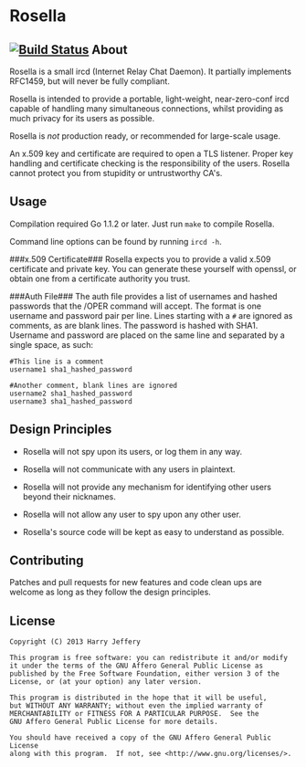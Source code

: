 Rosella
=======
[![Build Status](https://drone.io/github.com/eXeC64/Rosella/status.png)](https://drone.io/github.com/eXeC64/Rosella/latest)
About
-----
Rosella is a small ircd (Internet Relay Chat Daemon).
It partially implements RFC1459, but will never be fully compliant.

Rosella is intended to provide a portable, light-weight, near-zero-conf
ircd capable of handling many simultaneous connections, whilst providing
as much privacy for its users as possible.

Rosella is *not* production ready, or recommended for large-scale usage.

An x.509 key and certificate are required to open a TLS listener.
Proper key handling and certificate checking is the responsibility of the
users. Rosella cannot protect you from stupidity or untrustworthy CA's.

Usage
-----
Compilation required Go 1.1.2 or later. Just run `make` to compile Rosella.

Command line options can be found by running `ircd -h`.

###x.509 Certificate###
Rosella expects you to provide a valid x.509 certificate and private key.
You can generate these yourself with openssl, or obtain one from a certificate
authority you trust.

###Auth File###
The auth file provides a list of usernames and hashed passwords that the /OPER
command will accept. The format is one username and password pair per line.
Lines starting with a `#` are ignored as comments, as are blank lines. The
password is hashed with SHA1. Username and password are placed on the same
line and separated by a single space, as such:

    #This line is a comment
    username1 sha1_hashed_password

    #Another comment, blank lines are ignored
    username2 sha1_hashed_password
    username3 sha1_hashed_password


Design Principles
-----------------

* Rosella will not spy upon its users, or log them in any way.

* Rosella will not communicate with any users in plaintext.

* Rosella will not provide any mechanism for identifying other users beyond
  their nicknames.

* Rosella will not allow any user to spy upon any other user.

* Rosella's source code will be kept as easy to understand as possible.

Contributing
------------

Patches and pull requests for new features and code clean ups are welcome as
long as they follow the design principles.

License
-------

    Copyright (C) 2013 Harry Jeffery

    This program is free software: you can redistribute it and/or modify
    it under the terms of the GNU Affero General Public License as
    published by the Free Software Foundation, either version 3 of the
    License, or (at your option) any later version.

    This program is distributed in the hope that it will be useful,
    but WITHOUT ANY WARRANTY; without even the implied warranty of
    MERCHANTABILITY or FITNESS FOR A PARTICULAR PURPOSE.  See the
    GNU Affero General Public License for more details.

    You should have received a copy of the GNU Affero General Public License
    along with this program.  If not, see <http://www.gnu.org/licenses/>.
